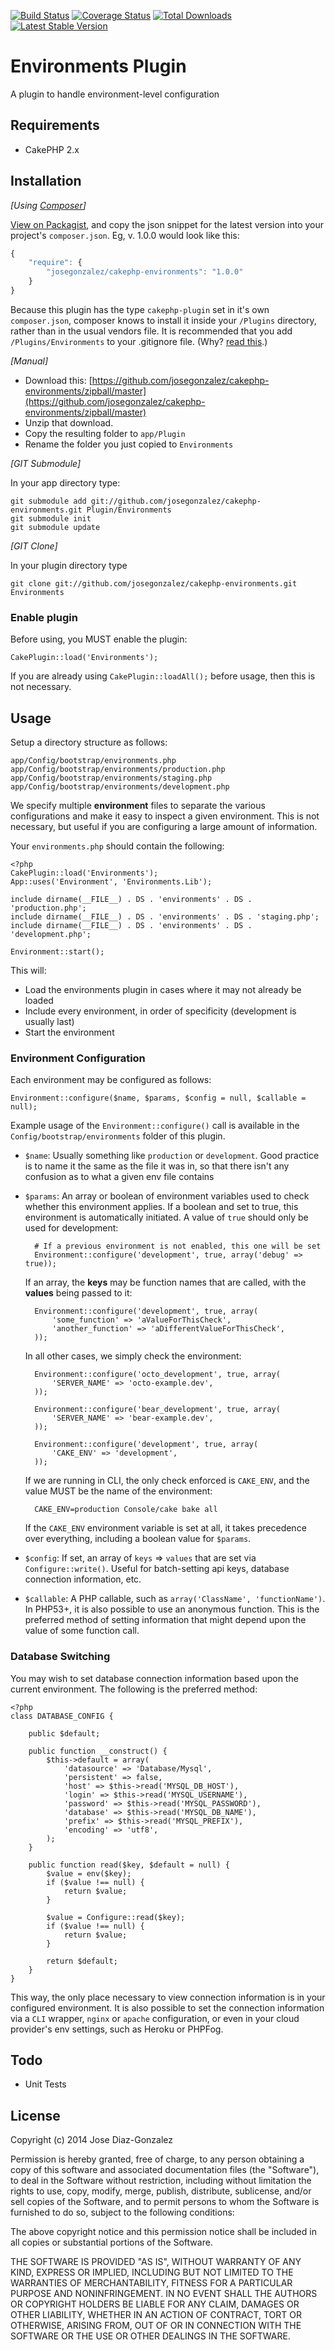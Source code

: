 [![Build Status](https://travis-ci.org/josegonzalez/cakephp-environments.png?branch=master)](https://travis-ci.org/josegonzalez/cakephp-environments) [![Coverage Status](https://coveralls.io/repos/josegonzalez/cakephp-environments/badge.png?branch=master)](https://coveralls.io/r/josegonzalez/cakephp-environments?branch=master) [![Total Downloads](https://poser.pugx.org/josegonzalez/cakephp-environments/d/total.png)](https://packagist.org/packages/josegonzalez/cakephp-environments) [![Latest Stable Version](https://poser.pugx.org/josegonzalez/cakephp-environments/v/stable.png)](https://packagist.org/packages/josegonzalez/cakephp-environments)

# Environments Plugin

A plugin to handle environment-level configuration

## Requirements

* CakePHP 2.x

## Installation

_[Using [Composer](http://getcomposer.org/)]_

[View on Packagist](https://packagist.org/packages/josegonzalez/cakephp-environments), and copy the json snippet for the latest version into your project's `composer.json`. Eg, v. 1.0.0 would look like this:

```javascript
{
	"require": {
		"josegonzalez/cakephp-environments": "1.0.0"
	}
}
```

Because this plugin has the type `cakephp-plugin` set in it's own `composer.json`, composer knows to install it inside your `/Plugins` directory, rather than in the usual vendors file. It is recommended that you add `/Plugins/Environments` to your .gitignore file. (Why? [read this](http://getcomposer.org/doc/faqs/should-i-commit-the-dependencies-in-my-vendor-directory.md).)

_[Manual]_

* Download this: [https://github.com/josegonzalez/cakephp-environments/zipball/master](https://github.com/josegonzalez/cakephp-environments/zipball/master)
* Unzip that download.
* Copy the resulting folder to `app/Plugin`
* Rename the folder you just copied to `Environments`

_[GIT Submodule]_

In your app directory type:

	git submodule add git://github.com/josegonzalez/cakephp-environments.git Plugin/Environments
	git submodule init
	git submodule update

_[GIT Clone]_

In your plugin directory type

	git clone git://github.com/josegonzalez/cakephp-environments.git Environments

### Enable plugin

Before using, you MUST enable the plugin:

	CakePlugin::load('Environments');

If you are already using `CakePlugin::loadAll();` before usage, then this is not necessary.

## Usage

Setup a directory structure as follows:

	app/Config/bootstrap/environments.php
	app/Config/bootstrap/environments/production.php
	app/Config/bootstrap/environments/staging.php
	app/Config/bootstrap/environments/development.php

We specify multiple **environment** files to separate the various configurations and make it easy to inspect a given environment. This is not necessary, but useful if you are configuring a large amount of information.

Your `environments.php` should contain the following:

	<?php
	CakePlugin::load('Environments');
	App::uses('Environment', 'Environments.Lib');

	include dirname(__FILE__) . DS . 'environments' . DS . 'production.php';
	include dirname(__FILE__) . DS . 'environments' . DS . 'staging.php';
	include dirname(__FILE__) . DS . 'environments' . DS . 'development.php';

	Environment::start();

This will:

- Load the environments plugin in cases where it may not already be loaded
- Include every environment, in order of specificity (development is usually last)
- Start the environment

### Environment Configuration

Each environment may be configured as follows:

	Environment::configure($name, $params, $config = null, $callable = null);

Example usage of the `Environment::configure()` call is available in the `Config/bootstrap/environments` folder of this plugin.

- `$name`: Usually something like `production` or `development`. Good practice is to name it the same as the file it was in, so that there isn't any confusion as to what a given env file contains
- `$params`: An array or boolean of environment variables used to check whether this environment applies. If a boolean and set to true, this environment is automatically initiated. A value of `true` should only be used for development:

		# If a previous environment is not enabled, this one will be set
		Environment::configure('development', true, array('debug' => true));

	If an array, the **keys** may be function names that are called, with the **values** being passed to it:

		Environment::configure('development', true, array(
			'some_function' => 'aValueForThisCheck',
			'another_function' => 'aDifferentValueForThisCheck',
		));

	In all other cases, we simply check the environment:

		Environment::configure('octo_development', true, array(
			'SERVER_NAME' => 'octo-example.dev',
		));

		Environment::configure('bear_development', true, array(
			'SERVER_NAME' => 'bear-example.dev',
		));

		Environment::configure('development', true, array(
			'CAKE_ENV' => 'development',
		));

	If we are running in CLI, the only check enforced is `CAKE_ENV`, and the value MUST be the name of the environment:

		CAKE_ENV=production Console/cake bake all

	If the `CAKE_ENV` environment variable is set at all, it takes precedence over everything, including a boolean value for `$params`.
- `$config`: If set, an array of `keys` => `values` that are set via `Configure::write()`. Useful for batch-setting api keys, database connection information, etc.
- `$callable`: A PHP callable, such as `array('ClassName', 'functionName')`. In PHP53+, it is also possible to use an anonymous function. This is the preferred method of setting information that might depend upon the value of some function call.

### Database Switching

You may wish to set database connection information based upon the current environment. The following is the preferred method:

	<?php
	class DATABASE_CONFIG {

		public $default;

		public function __construct() {
			$this->default = array(
				'datasource' => 'Database/Mysql',
				'persistent' => false,
				'host' => $this->read('MYSQL_DB_HOST'),
				'login' => $this->read('MYSQL_USERNAME'),
				'password' => $this->read('MYSQL_PASSWORD'),
				'database' => $this->read('MYSQL_DB_NAME'),
				'prefix' => $this->read('MYSQL_PREFIX'),
				'encoding' => 'utf8',
			);
		}

		public function read($key, $default = null) {
			$value = env($key);
			if ($value !== null) {
				return $value;
			}

			$value = Configure::read($key);
			if ($value !== null) {
				return $value;
			}

			return $default;
		}
	}

This way, the only place necessary to view connection information is in your configured environment. It is also possible to set the connection information via a `CLI` wrapper, `nginx` or `apache` configuration, or even in your cloud provider's env settings, such as Heroku or PHPFog.

## Todo

* Unit Tests

## License

Copyright (c) 2014 Jose Diaz-Gonzalez

Permission is hereby granted, free of charge, to any person obtaining a copy
of this software and associated documentation files (the "Software"), to deal
in the Software without restriction, including without limitation the rights
to use, copy, modify, merge, publish, distribute, sublicense, and/or sell
copies of the Software, and to permit persons to whom the Software is
furnished to do so, subject to the following conditions:

The above copyright notice and this permission notice shall be included in
all copies or substantial portions of the Software.

THE SOFTWARE IS PROVIDED "AS IS", WITHOUT WARRANTY OF ANY KIND, EXPRESS OR
IMPLIED, INCLUDING BUT NOT LIMITED TO THE WARRANTIES OF MERCHANTABILITY,
FITNESS FOR A PARTICULAR PURPOSE AND NONINFRINGEMENT. IN NO EVENT SHALL THE
AUTHORS OR COPYRIGHT HOLDERS BE LIABLE FOR ANY CLAIM, DAMAGES OR OTHER
LIABILITY, WHETHER IN AN ACTION OF CONTRACT, TORT OR OTHERWISE, ARISING FROM,
OUT OF OR IN CONNECTION WITH THE SOFTWARE OR THE USE OR OTHER DEALINGS IN
THE SOFTWARE.
